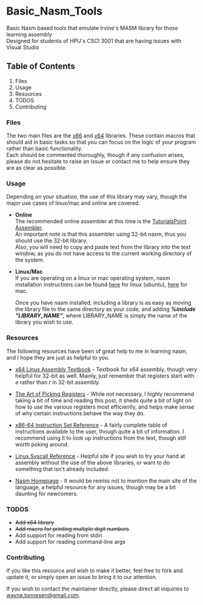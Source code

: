 # Basic_Nasm_Tools
Basic Nasm based tools that emulate Irvine's MASM library for those learning assembly  
Designed for students of HPU's CSCI 3001 that are having issues with Visual Studio
## Table of Contents
1. Files
2. Usage
3. Resources
4. TODOS
5. Contributing

### Files
The two main files are the [x86](https://github.com/Scryfox/Basic_Nasm_Tools/blob/master/nasm_tools_32.asm) and [x64](https://github.com/Scryfox/Basic_Nasm_Tools/blob/master/nasm_tools_64.asm) libraries. These contain macros that should aid in basic tasks so that you can focus on the logic of your program rather than basic functionality.  
Each should be commented thoroughly, though if any confusion arises, please do not hesitate to raise an issue or contact me to help ensure they are as clear as possible.

### Usage
Depending on your situation, the use of this library may vary, though the major use cases of linux/mac and online are covered.  
* **Online**  
The recommended online assembler at this time is the [TutorialsPoint Assembler](https://www.tutorialspoint.com/compile_assembly_online.php).  
An important note is that this assembler using 32-bit nasm, thus you should use the 32-bit library.  
Also, you will need to copy and paste text from the library into the text window, as you do not have access to the current working directory of the system.
* **Linux/Mac**  
If you are operating on a linux or mac operating system, nasm installation instructions can be found [here](http://ubuntusoftwareinstall.blogspot.com/2017/07/install-nasm-on-ubuntu-1604.html) for linux (ubuntu), [here](http://macappstore.org/nasm/) for mac.  

  Once you have nasm installed, including a library is as easy as moving the library file to the same directory as your code, and adding **_%include "LIBRARY_NAME"_**, where LIBRARY_NAME is simply the name of the library you wish to use.
### Resources
The following resources have been of great help to me in learning nasm, and I hope they are just as helpful to you.

* [x64 Linux Assembly Textbook](https://github.com/Scryfox/Basic_Nasm_Tools/blob/master/64_Bit_Intel_Assembly_Language_Programming_for_Linux.pdf) - Textbook for x64 assembly, though very helpful for 32-bit as well. Mainly, just remember that registers start with _e_ rather than _r_ in 32-bit assembly.

* [The Art of Picking Registers](http://www.swansontec.com/sregisters.html) - While not necessary, I highly recommend taking a bit of time and reading this post, it sheds quite a bit of light on how to use the various registers most efficiently, and helps make sense of why certain instructions behave the way they do.

* [x86-64 Instruction Set Reference](http://www.felixcloutier.com/x86/) - A fairly complete table of instructions available to the user, though quite a bit of information. I recommend using it to look up instructions from the text, though still worth poking around.

* [Linux Syscall Reference](https://syscalls.kernelgrok.com/) - Helpful site if you wish to try your hand at assembly without the use of the above libraries, or want to do something that isn't already included.

* [Nasm Homepage](http://www.nasm.us/) - It would be remiss not to mention the main site of the language, a helpful resource for any issues, though may be a bit daunting for newcomers.

### TODOS
* ~~Add x64 library~~
* ~~Add macro for printing multiple digit numbers~~
* Add support for reading from stdin
* Add support for reading command-line args

### Contributing
If you like this resource and wish to make it better, feel free to fork and update it, or simply open an issue to bring it to our attention.

If you wish to contact the maintainer directly, please direct all inquiries to wayne.tonnesen@gmail.com.